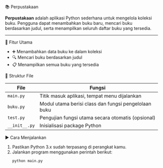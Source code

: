 📚 Perpustakaan

**Perpustakaan** adalah aplikasi Python sederhana untuk mengelola koleksi buku. Pengguna dapat menambahkan buku baru, mencari buku berdasarkan judul, serta menampilkan seluruh daftar buku yang tersedia.

---

📌 Fitur Utama

- ➕ Menambahkan data buku ke dalam koleksi
- 🔍 Mencari buku berdasarkan judul
- 📋 Menampilkan semua buku yang tersedia


📁 Struktur File

| File           | Fungsi                                                   |
|----------------|----------------------------------------------------------|
| `main.py`      | Titik masuk aplikasi, tempat menu dijalankan             |
| `buku.py`      | Modul utama berisi class dan fungsi pengelolaan buku     |
| `test.py`      | Pengujian fungsi utama secara otomatis (opsional)        |
| `__init__.py`  | Inisialisasi package Python                              |



▶️ Cara Menjalankan

1. Pastikan Python 3.x sudah terpasang di perangkat kamu.
2. Jalankan program menggunakan perintah berikut:
   ```bash
   python main.py
